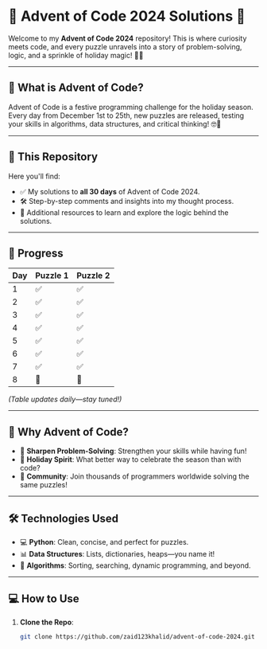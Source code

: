 # 🎄 Advent of Code 2024 Solutions 🎄

Welcome to my **Advent of Code 2024** repository! This is where curiosity meets code, and every puzzle unravels into a story of problem-solving, logic, and a sprinkle of holiday magic! 🧩✨

---

## 🌟 What is Advent of Code?

Advent of Code is a festive programming challenge for the holiday season. Every day from December 1st to 25th, new puzzles are released, testing your skills in algorithms, data structures, and critical thinking! 🤓🎅

---

## 🚀 This Repository

Here you'll find:

- ✅ My solutions to **all 30 days** of Advent of Code 2024.
- 🛠️ Step-by-step comments and insights into my thought process.
- 📝 Additional resources to learn and explore the logic behind the solutions.

---

## 📅 Progress

| Day | Puzzle 1 | Puzzle 2 |
| --- | -------- | -------- |
| 1   | ✅       | ✅       |
| 2   | ✅       | ✅       |
| 3   | ✅       | ✅       |
| 4   | ✅       | ✅       |
| 5   | ✅       | ✅       |
| 6   | ✅       | ✅       |
| 7   | ✅       | ✅       |
| 8   | 🚧       | 🚧       |

_(Table updates daily—stay tuned!)_

---

## 🎉 Why Advent of Code?

- 🧠 **Sharpen Problem-Solving**: Strengthen your skills while having fun!
- 🎄 **Holiday Spirit**: What better way to celebrate the season than with code?
- 🤝 **Community**: Join thousands of programmers worldwide solving the same puzzles!

---

## 🛠️ Technologies Used

- 💻 **Python**: Clean, concise, and perfect for puzzles.
- 📊 **Data Structures**: Lists, dictionaries, heaps—you name it!
- 🧩 **Algorithms**: Sorting, searching, dynamic programming, and beyond.

---

## 💻 How to Use

1. **Clone the Repo**:
   ```bash
   git clone https://github.com/zaid123khalid/advent-of-code-2024.git
   ```
